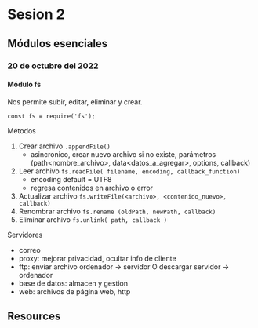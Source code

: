 # Sesion 2

## Módulos esenciales

### 20 de octubre del 2022

#### Módulo fs

Nos permite subir, editar, eliminar y crear.

`const fs = require('fs');`

Métodos

1. Crear archivo `.appendFile()`
   - asincronico, crear nuevo archivo si no existe, parámetros (path<nombre_archivo>, data<datos_a_agregar>, options, callback)
2. Leer archivo `fs.readFile( filename, encoding, callback_function)`
   - encoding default = UTF8
   - regresa contenidos en archivo o error
3. Actualizar archivo `fs.writeFile(<archivo>, <contenido_nuevo>, callback)`
4. Renombrar archivo `fs.rename (oldPath, newPath, callback)`
5. Eliminar archivo `fs.unlink( path, callback )`

Servidores

- correo
- proxy: mejorar privacidad, ocultar info de cliente
- ftp: enviar archivo ordenador -> servidor O descargar servidor -> ordenador
- base de datos: almacen y gestion
- web: archivos de página web, http

## Resources
